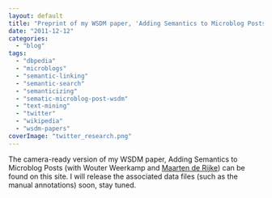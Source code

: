 ```yaml
---
layout: default
title: "Preprint of my WSDM paper, 'Adding Semantics to Microblog Posts' available now"
date: "2011-12-12"
categories:
  - "blog"
tags:
  - "dbpedia"
  - "microblogs"
  - "semantic-linking"
  - "semantic-search"
  - "semanticizing"
  - "sematic-microblog-post-wsdm"
  - "text-mining"
  - "twitter"
  - "wikipedia"
  - "wsdm-papers"
coverImage: "twitter_research.png"
---
```


The camera-ready version of my WSDM paper, Adding Semantics to Microblog Posts (with Wouter Weerkamp and [Maarten de Rijke](http://staff.science.uva.nl/~mdr/ "Maarten de Rijke's homepage")) can be found on this site. I will release the associated data files (such as the manual annotations) soon, stay tuned.
